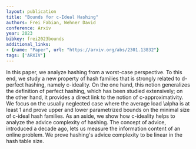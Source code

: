 ```yaml
---
layout: publication
title: "Bounds for c-Ideal Hashing"
authors: Frei Fabian, Wehner David
conference: Arxiv
year: 2023
bibkey: frei2023bounds
additional_links:
- {name: "Paper", url: "https://arxiv.org/abs/2301.13832"}
tags: ['ARXIV']
---
```

In this paper, we analyze hashing from a worst-case perspective. To this end, we study a new property of hash families that is strongly related to d-perfect hashing, namely c-ideality. On the one hand, this notion generalizes the definition of perfect hashing, which has been studied extensively; on the other hand, it provides a direct link to the notion of c-approximativity. We focus on the usually neglected case where the average load \alpha is at least 1 and prove upper and lower parametrized bounds on the minimal size of c-ideal hash families. As an aside, we show how c-ideality helps to analyze the advice complexity of hashing. The concept of advice, introduced a decade ago, lets us measure the information content of an online problem. We prove hashing's advice complexity to be linear in the hash table size.